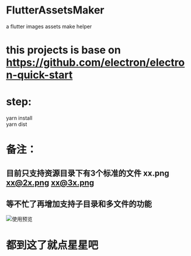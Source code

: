 # FlutterAssetsMaker
a flutter images assets make helper

# this projects is base on https://github.com/electron/electron-quick-start

# step:  
yarn install  
yarn dist

# 备注：
## 目前只支持资源目录下有3个标准的文件 xx.png xx@2x.png xx@3x.png
## 等不忙了再增加支持子目录和多文件的功能

![使用预览](https://github.com/wangdenkun/FlutterAssetsMaker/blob/master/preview.gif)

# 都到这了就点星星吧